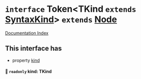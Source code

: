 # `interface` Token\<TKind `extends` [SyntaxKind](../enum.SyntaxKind/README.md)> `extends` [Node](../interface.Node/README.md)

[Documentation Index](../README.md)

## This interface has

- property [kind](#-readonly-kind-tkind)


#### 📄 `readonly` kind: TKind



